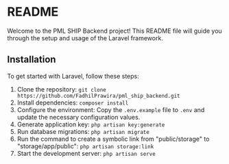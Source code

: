 # README

Welcome to the PML SHIP Backend project! This README file will guide you through the setup and usage of the Laravel framework.

## Installation

To get started with Laravel, follow these steps:

1. Clone the repository: `git clone https://github.com/FadhilPrawira/pml_ship_backend.git`
2. Install dependencies: `composer install`
3. Configure the environment: Copy the `.env.example` file to `.env` and update the necessary configuration values.
4. Generate application key: `php artisan key:generate`
5. Run database migrations: `php artisan migrate`
6. Run the command to create a symbolic link from "public/storage" to "storage/app/public": `php artisan storage:link`
7. Start the development server: `php artisan serve`

